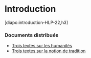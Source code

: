 # Introduction

[diapo:introduction-HLP-22,h3]

### Documents distribués

- [Trois textes sur les humanités](https://nuage03.apps.education.fr/index.php/s/iTtSx5Yg9T92tfd)
- [Trois textes sur la notion de tradition](https://nuage03.apps.education.fr/index.php/s/gbB9T3y4tsgeMG2)